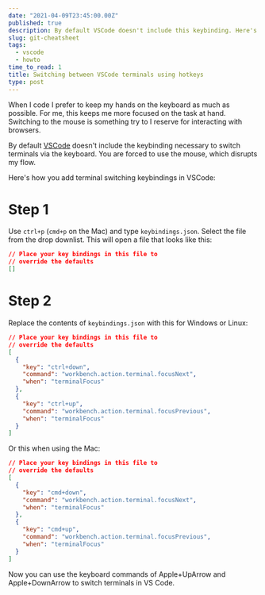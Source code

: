 ```yaml
---
date: "2021-04-09T23:45:00.00Z"
published: true
description: By default VSCode doesn't include this keybinding. Here's how you add it.
slug: git-cheatsheet
tags:
  - vscode
  - howto
time_to_read: 1
title: Switching between VSCode terminals using hotkeys
type: post
---
```


When I code I prefer to keep my hands on the keyboard as much as possible. For me, this keeps me more focused on the task at hand. Switching to the mouse is something try to I reserve for interacting with browsers.

By default [VSCode](https://code.visualstudio.com/) doesn't include the keybinding necessary to switch terminals via the keyboard. You are forced to use the mouse, which disrupts my flow.

Here's how you add terminal switching keybindings in VSCode:

# Step 1

Use `ctrl+p` (`cmd+p` on the Mac) and type `keybindings.json`. Select the file from the drop downlist. This will open a file that looks like this:

```json
// Place your key bindings in this file to
// override the defaults
[]
```

# Step 2

Replace the contents of `keybindings.json` with this for Windows or Linux:

```json
// Place your key bindings in this file to
// override the defaults
[
  {
    "key": "ctrl+down",
    "command": "workbench.action.terminal.focusNext",
    "when": "terminalFocus"
  },
  {
    "key": "ctrl+up",
    "command": "workbench.action.terminal.focusPrevious",
    "when": "terminalFocus"
  }
]
```

Or this when using the Mac:

```json
// Place your key bindings in this file to
// override the defaults
[
  {
    "key": "cmd+down",
    "command": "workbench.action.terminal.focusNext",
    "when": "terminalFocus"
  },
  {
    "key": "cmd+up",
    "command": "workbench.action.terminal.focusPrevious",
    "when": "terminalFocus"
  }
]
```

Now you can use the keyboard commands of Apple+UpArrow and Apple+DownArrow to switch terminals in VS Code.
